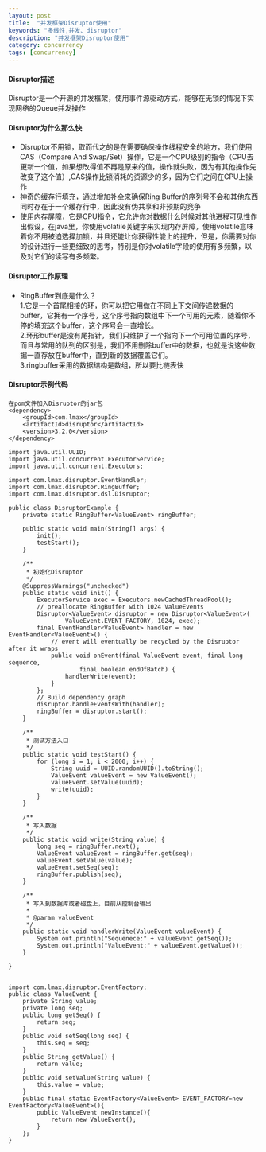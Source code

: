 ```yaml
---
layout: post
title:  "并发框架Disruptor使用"
keywords: "多线性,并发、disruptor"
description: "并发框架Disruptor使用"
category: concurrency
tags: [concurrency]
---
```

#### Disruptor描述
Disruptor是一个开源的并发框架，使用事件源驱动方式，能够在无锁的情况下实现网络的Queue并发操作
#### Disruptor为什么那么快
* Disruptor不用锁，取而代之的是在需要确保操作线程安全的地方，我们使用CAS（Compare And Swap/Set）操作，它是一个CPU级别的指令（CPU去更新一个值，如果想改得值不再是原来的值，操作就失败，因为有其他操作先改变了这个值）,CAS操作比锁消耗的资源少的多，因为它们之间在CPU上操作
* 神奇的缓存行填充，通过增加补全来确保Ring Buffer的序列号不会和其他东西同时存在于一个缓存行中，因此没有伪共享和非预期的竞争
* 使用内存屏障，它是CPU指令，它允许你对数据什么时候对其他进程可见性作出假设，在java里，你使用volatile关键字来实现内存屏障，使用volatile意味着你不用被迫选择加锁，并且还能让你获得性能上的提升，但是，你需要对你的设计进行一些更细致的思考，特别是你对volatile字段的使用有多频繁，以及对它们的读写有多频繁。<br>
#### Disruptor工作原理
* RingBuffer到底是什么？<br>
  1.它是一个首尾相接的环，你可以把它用做在不同上下文间传递数据的buffer，它拥有一个序号，这个序号指向数组中下一个可用的元素，随着你不停的填充这个buffer，这个序号会一直增长。<br>
  2.环形buffer是没有尾指针，我们只维护了一个指向下一个可用位置的序号，而且与常用的队列的区别是，我们不用删除buffer中的数据，也就是说这些数据一直存放在buffer中，直到新的数据覆盖它们。<br>
  3.ringbuffer采用的数据结构是数组，所以要比链表快<br>
#### Disruptor示例代码

```
在pom文件加入Disruptor的jar包
<dependency>
	<groupId>com.lmax</groupId>
	<artifactId>disruptor</artifactId>
	<version>3.2.0</version>
</dependency>

import java.util.UUID;
import java.util.concurrent.ExecutorService;
import java.util.concurrent.Executors;

import com.lmax.disruptor.EventHandler;
import com.lmax.disruptor.RingBuffer;
import com.lmax.disruptor.dsl.Disruptor;

public class DisruptorExample {
	private static RingBuffer<ValueEvent> ringBuffer;

	public static void main(String[] args) {
		init();
		testStart();
	}
 
	/**
	 * 初始化Disruptor
	 */
	@SuppressWarnings("unchecked")
	public static void init() {
		ExecutorService exec = Executors.newCachedThreadPool();
		// preallocate RingBuffer with 1024 ValueEvents
		Disruptor<ValueEvent> disruptor = new Disruptor<ValueEvent>(
				ValueEvent.EVENT_FACTORY, 1024, exec);
		final EventHandler<ValueEvent> handler = new EventHandler<ValueEvent>() {
			// event will eventually be recycled by the Disruptor after it wraps
			public void onEvent(final ValueEvent event, final long sequence,
					final boolean endOfBatch) {
				handlerWrite(event);
			}
		};
		// Build dependency graph
		disruptor.handleEventsWith(handler);
		ringBuffer = disruptor.start();
	}

	/**
	 * 测试方法入口
	 */
	public static void testStart() {
		for (long i = 1; i < 2000; i++) {
			String uuid = UUID.randomUUID().toString();
			ValueEvent valueEvent = new ValueEvent();
			valueEvent.setValue(uuid);
			write(uuid);
		}
	}

	/**
	 * 写入数据
	 */
	public static void write(String value) {
		long seq = ringBuffer.next();
		ValueEvent valueEvent = ringBuffer.get(seq);
		valueEvent.setValue(value);
		valueEvent.setSeq(seq);
		ringBuffer.publish(seq);
	}

	/**
	 * 写入到数据库或者磁盘上，目前从控制台输出
	 * 
	 * @param valueEvent
	 */
	public static void handlerWrite(ValueEvent valueEvent) {
		System.out.println("Sequenece:" + valueEvent.getSeq());
		System.out.println("ValueEvent:" + valueEvent.getValue());
	}

}


import com.lmax.disruptor.EventFactory;
public class ValueEvent {
	private String value;
	private long seq;
	public long getSeq() {
		return seq;
	}
	public void setSeq(long seq) {
		this.seq = seq;
	}
	public String getValue() {
		return value;
	}
	public void setValue(String value) {
		this.value = value;
	}
	public final static EventFactory<ValueEvent> EVENT_FACTORY=new EventFactory<ValueEvent>(){
		public ValueEvent newInstance(){
			return new ValueEvent();
		}
	};
}

```
  
